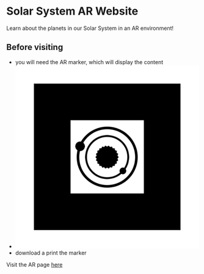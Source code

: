 # Solar System AR Website 

Learn about the planets in our Solar System in an AR environment! 

## Before visiting
- you will need the AR marker, which will display the content 
- ![image](website/assets/markers/pattern-marker.png)
- download a print the marker 

Visit the AR page [here](website/ar-index.html)

